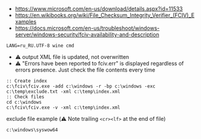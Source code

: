 * https://www.microsoft.com/en-us/download/details.aspx?id=11533
* https://en.wikibooks.org/wiki/File_Checksum_Integrity_Verifier_(FCIV)_Examples
* https://docs.microsoft.com/en-us/troubleshoot/windows-server/windows-security/fciv-availability-and-description


```shell
LANG=ru_RU.UTF-8 wine cmd
```
* :warning: output XML file is updated, not overwritten
* :warning: "Errors have been reported to fciv.err" is displayed regardless of errors presence. Just check the file contents every time
```batch
:: Create index
c:\fciv\fciv.exe -add c:\windows -r -bp c:\windows -exc c:\temp\exclude.txt -xml c:\temp\index.xml
:: Check files
cd c:\windows
c:\fciv\fciv.exe -v -xml c:\temp\index.xml
```
exclude file example (:warning: Note trailing `<cr><lf>` at the end of file)
```
c:\windows\syswow64

```
